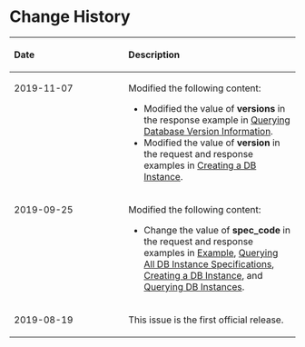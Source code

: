 # Change History<a name="dds_change_history"></a>

<a name="table920164513614"></a>
<table><thead align="left"><tr id="row020224513363"><th class="cellrowborder" valign="top" width="40%" id="mcps1.1.3.1.1"><p id="p7202245133614"><a name="p7202245133614"></a><a name="p7202245133614"></a>Date</p>
</th>
<th class="cellrowborder" valign="top" width="60%" id="mcps1.1.3.1.2"><p id="p6202045183613"><a name="p6202045183613"></a><a name="p6202045183613"></a><strong id="b338011315102"><a name="b338011315102"></a><a name="b338011315102"></a>Description</strong></p>
</th>
</tr>
</thead>
<tbody><tr id="row1250571011346"><td class="cellrowborder" valign="top" width="40%" headers="mcps1.1.3.1.1 "><p id="p46501410349"><a name="p46501410349"></a><a name="p46501410349"></a>2019-11-07</p>
</td>
<td class="cellrowborder" valign="top" width="60%" headers="mcps1.1.3.1.2 "><p id="p550691016340"><a name="p550691016340"></a><a name="p550691016340"></a>Modified the following content:</p>
<a name="ul1130631113376"></a><a name="ul1130631113376"></a><ul id="ul1130631113376"><li>Modified the value of <strong id="b1221012545349"><a name="b1221012545349"></a><a name="b1221012545349"></a>versions</strong> in the response example in <a href="querying-database-version-information.md">Querying Database Version Information</a>.</li><li>Modified the value of <strong id="b58013277357"><a name="b58013277357"></a><a name="b58013277357"></a>version</strong> in the request and response examples in <a href="creating-a-db-instance.md">Creating a DB Instance</a>.</li></ul>
</td>
</tr>
<tr id="row14928143110263"><td class="cellrowborder" valign="top" width="40%" headers="mcps1.1.3.1.1 "><p id="p13737193912261"><a name="p13737193912261"></a><a name="p13737193912261"></a>2019-09-25</p>
</td>
<td class="cellrowborder" valign="top" width="60%" headers="mcps1.1.3.1.2 "><p id="p1247965216265"><a name="p1247965216265"></a><a name="p1247965216265"></a>Modified the following content:</p>
<a name="ul10603111343712"></a><a name="ul10603111343712"></a><ul id="ul10603111343712"><li>Change the value of <strong id="b67892014486"><a name="b67892014486"></a><a name="b67892014486"></a>spec_code</strong> in the request and response examples in <a href="example.md">Example</a>, <a href="querying-all-db-instance-specifications.md">Querying All DB Instance Specifications</a>, <a href="creating-a-db-instance.md">Creating a DB Instance</a>, and <a href="querying-db-instances.md">Querying DB Instances</a>.</li></ul>
</td>
</tr>
<tr id="row122022045153611"><td class="cellrowborder" valign="top" width="40%" headers="mcps1.1.3.1.1 "><p id="p9202174513617"><a name="p9202174513617"></a><a name="p9202174513617"></a>2019-08-19</p>
</td>
<td class="cellrowborder" valign="top" width="60%" headers="mcps1.1.3.1.2 "><p id="p1320234518365"><a name="p1320234518365"></a><a name="p1320234518365"></a>This issue is the first official release.</p>
</td>
</tr>
</tbody>
</table>

